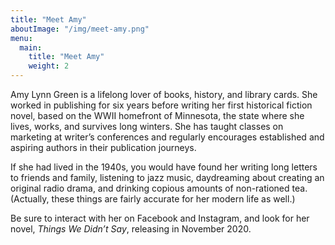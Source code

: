 ```yaml
---
title: "Meet Amy"
aboutImage: "/img/meet-amy.png"
menu:
  main:
    title: "Meet Amy"
    weight: 2
---
```


Amy Lynn Green is a lifelong lover of books, history, and library cards. She worked in publishing for six years before writing her first historical fiction novel, based on the WWII homefront of Minnesota, the state where she lives, works, and survives long winters. She has taught classes on marketing at writer’s conferences and regularly encourages established and aspiring authors in their publication journeys.

If she had lived in the 1940s, you would have found her writing long letters to friends and family, listening to jazz music, daydreaming about creating an original radio drama, and drinking copious amounts of non-rationed tea. (Actually, these things are fairly accurate for her modern life as well.)

Be sure to interact with her on Facebook and Instagram, and look for her novel, *Things We Didn’t Say*, releasing in November 2020.
